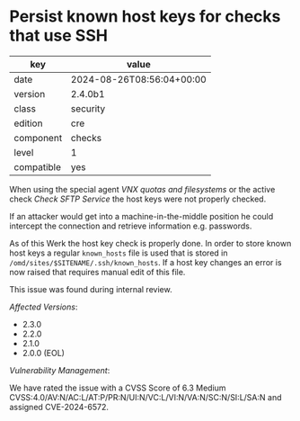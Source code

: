 [//]: # (werk v2)
# Persist known host keys for checks that use SSH

key        | value
---------- | ---
date       | 2024-08-26T08:56:04+00:00
version    | 2.4.0b1
class      | security
edition    | cre
component  | checks
level      | 1
compatible | yes

When using the special agent *VNX quotas and filesystems* or the active check *Check SFTP Service* the host keys were not properly checked.

If an attacker would get into a machine-in-the-middle position he could intercept the connection and retrieve information e.g. passwords.

As of this Werk the host key check is properly done.
In order to store known host keys a regular `known_hosts` file is used that is stored in `/omd/sites/$SITENAME/.ssh/known_hosts`.
If a host key changes an error is now raised that requires manual edit of this file.
 
This issue was found during internal review.
 
*Affected Versions*:
 
* 2.3.0
* 2.2.0
* 2.1.0
* 2.0.0 (EOL)
 
*Vulnerability Management*:
 
We have rated the issue with a CVSS Score of 6.3 Medium CVSS:4.0/AV:N/AC:L/AT:P/PR:N/UI:N/VC:L/VI:N/VA:N/SC:N/SI:L/SA:N and assigned CVE-2024-6572.
